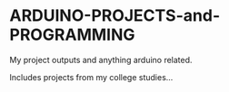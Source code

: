 # ARDUINO-PROJECTS-and-PROGRAMMING
My project outputs and anything arduino related.


Includes projects from my college studies...
